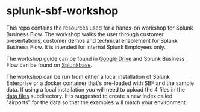 # splunk-sbf-workshop
This repo contains the resources used for a hands-on workshop for Splunk Business Flow. The workshop walks the user through customer presentations, customer demos and technical enablement for Splunk Business Flow.  It is intended for internal Splunk Employees only.

The workshop guide can be found in [Google Drive](https://docs.google.com/presentation/d/1DFm3xHx5mfb7hi_gdqLSI1BSKPHaJERKPizf28rku1Y) and Splunk Business Flow can be found on [Splunkbase](https://splunkbase.splunk.com/app/4445/).

The workshop can be run from either a local installation of Splunk Enterprise or a docker container that's pre-loaded with SBF and the sample data.    If using a local installation you will need to upload the 4 files in the [data files](./data%20files) subdirectory.   It is suggested to create a new index called "airports" for the data so that the examples will match your environment.

